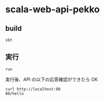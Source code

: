 # scala-web-api-pekko

## build

```
sbt
```

## 実行

```
run
```

実行後、API の以下の応答確認ができたら OK

```
curl http://localhost:80
80/hello
```
